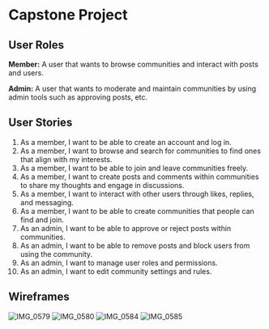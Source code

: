 # Capstone Project
## User Roles
**Member:** A user that wants to browse communities and interact with posts and users.

**Admin:** A user that wants to moderate and maintain communities by using admin tools such as approving posts, etc.

## User Stories
1. As a member, I want to be able to create an account and log in.
2. As a member, I want to browse and search for communities to find ones that align with my interests.
3. As a member, I want to be able to join and leave communities freely.
4. As a member, I want to create posts and comments within communities to share my thoughts and engage in discussions.
5. As a member, I want to interact with other users through likes, replies, and messaging.
6. As a member, I want to be able to create communities that people can find and join.
7. As an admin, I want to be able to approve or reject posts within communities.
8. As an admin, I want to be able to remove posts and block users from using the community.
9. As an admin, I want to manage user roles and permissions.
10. As an admin, I want to edit community settings and rules.

## Wireframes

![IMG_0579](https://github.com/javidangarcia/capstone-app/assets/89328228/bc4287fe-1c3e-4d97-8f08-ff40dedeb2a4)
![IMG_0580](https://github.com/javidangarcia/capstone-app/assets/89328228/a7f8d761-149c-4e02-9c96-aec6c45f5b70)
![IMG_0584](https://github.com/javidangarcia/capstone-app/assets/89328228/ee38eaf0-d385-4b36-8e1a-781626a47eb0)
![IMG_0585](https://github.com/javidangarcia/capstone-app/assets/89328228/8db322c9-58c7-44ef-8632-929eb00792ea)